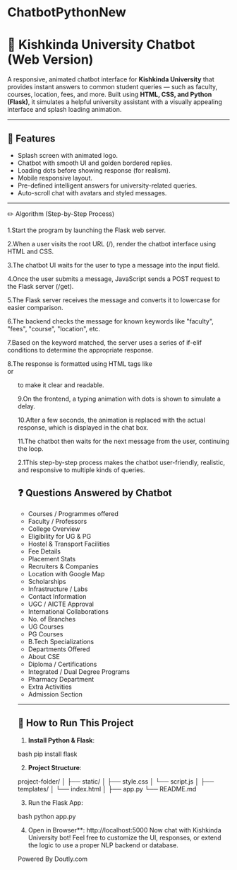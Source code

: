 # ChatbotPythonNew

# 🤖 Kishkinda University Chatbot (Web Version)

A responsive, animated chatbot interface for **Kishkinda University** that provides instant answers to common student queries — such as faculty, courses, location, fees, and more. Built using **HTML, CSS, and Python (Flask)**, it simulates a helpful university assistant with a visually appealing interface and splash loading animation.

---

## 🌟 Features

* Splash screen with animated logo.
* Chatbot with smooth UI and golden bordered replies.
* Loading dots before showing response (for realism).
* Mobile responsive layout.
* Pre-defined intelligent answers for university-related queries.
* Auto-scroll chat with avatars and styled messages.

---

✏️ Algorithm (Step-by-Step Process)

1.Start the program by launching the Flask web server.

2.When a user visits the root URL (/), render the chatbot interface using HTML and CSS.

3.The chatbot UI waits for the user to type a message into the input field.

4.Once the user submits a message, JavaScript sends a POST request to the Flask server (/get).

5.The Flask server receives the message and converts it to lowercase for easier comparison.

6.The backend checks the message for known keywords like "faculty", "fees", "course", "location", etc.

7.Based on the keyword matched, the server uses a series of if-elif conditions to determine the appropriate response.

8.The response is formatted using HTML tags like <br> or <ol> to make it clear and readable.

9.On the frontend, a typing animation with dots is shown to simulate a delay.

10.After a few seconds, the animation is replaced with the actual response, which is displayed in the chat box.

11.The chatbot then waits for the next message from the user, continuing the loop.

2.1This step-by-step process makes the chatbot user-friendly, realistic, and responsive to multiple kinds of queries.







## ❓ Questions Answered by Chatbot

* Courses / Programmes offered
* Faculty / Professors
* College Overview
* Eligibility for UG & PG
* Hostel & Transport Facilities
* Fee Details
* Placement Stats
* Recruiters & Companies
* Location with Google Map
* Scholarships
* Infrastructure / Labs
* Contact Information
* UGC / AICTE Approval
* International Collaborations
* No. of Branches
* UG Courses
* PG Courses
* B.Tech Specializations
* Departments Offered
* About CSE
* Diploma / Certifications
* Integrated / Dual Degree Programs
* Pharmacy Department
* Extra Activities
* Admission Section

---

## 🚀 How to Run This Project

1. **Install Python & Flask**:

bash
pip install flask


2. **Project Structure**:


project-folder/
│
├── static/
│   ├── style.css
│   └── script.js
│
├── templates/
│   └── index.html
│
├── app.py
└── README.md


3. Run the Flask App:

bash
python app.py

4. Open in Browser**:
http://localhost:5000
Now chat with Kishkinda University bot!
Feel free to customize the UI, responses, or extend the logic to use a proper NLP backend or database.


Powered By Doutly.com
